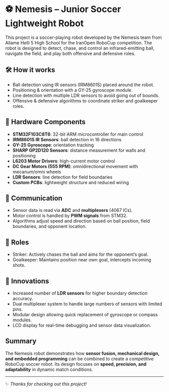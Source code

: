 # ⚽ Nemesis – Junior Soccer Lightweight Robot

This project is a soccer-playing robot developed by the Nemesis team from Allame Helli 5 High School for the IranOpen RoboCup competition. The robot is designed to detect, chase, and control an infrared-emitting ball, navigate the field, and play both offensive and defensive roles.

## 🛠 How it works
- Ball detection using IR sensors (IRM8601S) placed around the robot.  
- Positioning & orientation with a GY-25 gyroscope module.
- Line detection with multiple LDR sensors to avoid going out of bounds.  
- Offensive & defensive algorithms to coordinate striker and goalkeeper roles.  

## 🔧 Hardware Components
- **STM32F103C8T6**: 32-bit ARM microcontroller for main control 
- **IRM8601S IR Sensors**: ball detection in 16 directions 
- **GY-25 Gyroscope**: orientation tracking 
- **SHARP GP2D120 Sensors**: distance measurement for walls and positioning 
- **L6203 Motor Drivers**: high-current motor control  
- **DC Gear Motors (555 RPM)**: omnidirectional movement with mecanum/omni wheels
- **LDR Sensors**: line detection for field boundaries 
- **Custom PCBs**: lightweight structure and reduced wiring

## 📡 Communication
- Sensor data is read via **ADC** and **multiplexers** (4067 ICs).
- Motor control is handled by **PWM signals** from STM32.
- Algorithms adjust speed and direction based on ball position, field boundaries, and opponent location. 

## 🤖 Roles
- Striker: Actively chases the ball and aims for the opponent’s goal.
- Goalkeeper: Maintains position near own goal, intercepts incoming shots.


## 🚀 Innovations
- Increased number of **LDR sensors** for higher boundary detection accuracy.
- Dual multiplexer system to handle large numbers of sensors with limited pins.
- Modular design allowing quick replacement of gyroscope or compass modules.
- LCD display for real-time debugging and sensor data visualization.

## Summary
The Nemesis robot demonstrates how **sensor fusion, mechanical design, and embedded programming** can be combined to create a competitive RoboCup soccer robot. Its design focuses on **speed, precision, and adaptability** in dynamic match conditions.  

---

✨ *Thanks for checking out this project!*  
